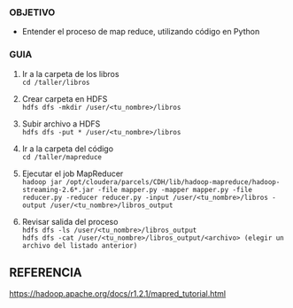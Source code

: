 ### OBJETIVO

* Entender el proceso de map reduce, utilizando código en Python 

### GUIA

1. Ir a la carpeta de los libros  
`cd /taller/libros`

2. Crear carpeta en HDFS  
`hdfs dfs -mkdir /user/<tu_nombre>/libros`

3. Subir archivo a HDFS  
`hdfs dfs -put * /user/<tu_nombre>/libros`

4. Ir a la carpeta del código  
`cd /taller/mapreduce`

5. Ejecutar el job MapReducer  
`hadoop jar /opt/cloudera/parcels/CDH/lib/hadoop-mapreduce/hadoop-streaming-2.6*.jar -file mapper.py -mapper mapper.py -file reducer.py -reducer reducer.py -input /user/<tu_nombre>/libros -output /user/<tu_nombre>/libros_output`

6. Revisar salida del proceso  
`hdfs dfs -ls /user/<tu_nombre>/libros_output`  
`hdfs dfs -cat /user/<tu_nombre>/libros_output/<archivo> (elegir un archivo del listado anterior)`

## REFERENCIA

https://hadoop.apache.org/docs/r1.2.1/mapred_tutorial.html
